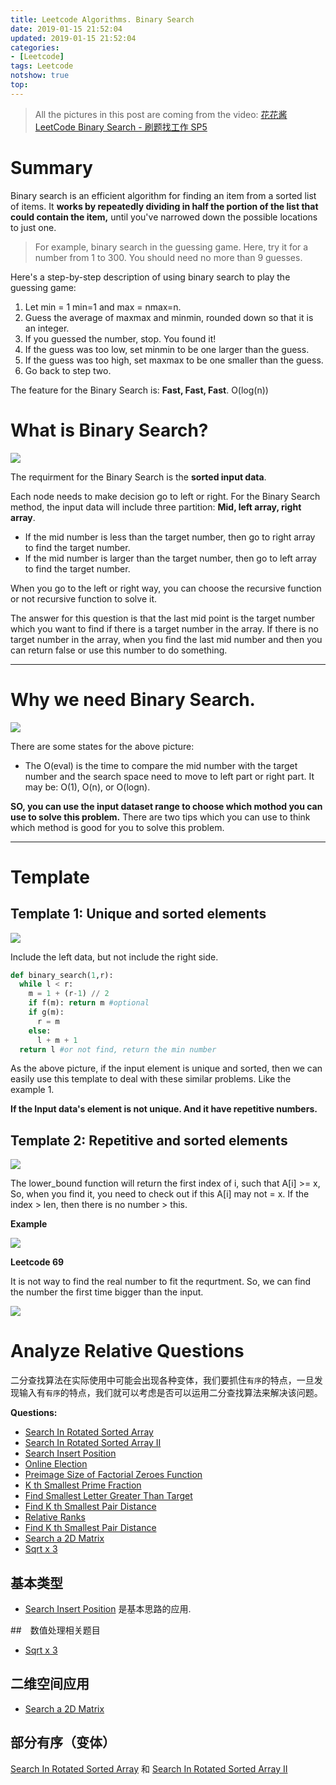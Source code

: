 ```yaml
---
title: Leetcode Algorithms. Binary Search
date: 2019-01-15 21:52:04
updated: 2019-01-15 21:52:04
categories: 
- [Leetcode]
tags: Leetcode
notshow: true
top:
---
```


> All the pictures in this post are coming from the video:
> [花花酱 LeetCode Binary Search - 刷题找工作 SP5](https://www.youtube.com/watch?v=v57lNF2mb_s)

# Summary

Binary search is an efficient algorithm for finding an item from a sorted list of items. It **works by repeatedly dividing in half the portion of the list that could contain the item,** until you've narrowed down the possible locations to just one.

> For example, binary search in the guessing game. Here, try it for a number from 1 to 300. You should need no more than 9 guesses.

Here's a step-by-step description of using binary search to play the guessing game:
1. Let min = 1 min=1 and max = nmax=n.
2. Guess the average of maxmax and minmin, rounded down so that it is an integer.
3. If you guessed the number, stop. You found it!
4. If the guess was too low, set minmin to be one larger than the guess.
5. If the guess was too high, set maxmax to be one smaller than the guess.
6. Go back to step two.

The feature for the Binary Search is: **Fast, Fast, Fast**. O(log(n))

# What is Binary Search?

![](/images/in-post/2019-01-15-Algorithms-Binary-Search/2019-01-15-21-57-59.png)

The requirment for the Binary Search is the **sorted input data**.

Each node needs to make decision go to left or right. For the Binary Search method, the input data will include three partition: **Mid, left array, right array**.

- If the mid number is less than the target number, then go to right array to find the target number.
- If the mid number is larger than the target number, then go to left array to find the target number.
  
When you go to the left or right way, you can choose the recursive function or not recursive function to solve it.

The answer for this question is that the last mid point is the target number which you want to find if there is a target number in the array. If there is no target number in the array, when you find the last mid number and then you can return false or use this number to do something.

<!-- more -->

-----------

# Why we need Binary Search.

![](/images/in-post/2019-01-15-Algorithms-Binary-Search/2019-01-15-22-06-06.png)

There are some states for the above picture:

- The O(eval) is the time to compare the mid number with the target number and the search space need to move to left part or right part. It may be: O(1), O(n), or O(logn).

**SO, you can use the input dataset range to choose which mothod you can use to solve this problem.** There are two tips which you can use to think which method is good for you to solve this problem.

<!-- TODO: Wathc the video to add the note for how we can choose a method to solve the problem. -->

-----------

# Template

## Template 1: Unique and sorted elements

![](/images/in-post/2019-01-15-Algorithms-Binary-Search/2019-01-15-22-15-33.png)

Include the left data, but not include the right side.

```python
def binary_search(1,r):
  while l < r:
    m = 1 + (r-1) // 2
    if f(m): return m #optional
    if g(m):
      r = m
    else:
      l + m + 1
  return l #or not find, return the min number
```

As the above picture, if the input element is unique and sorted, then we can easily use this template to deal with these similar problems. Like the example 1.

**If the Input data's element is not unique. And it have repetitive numbers.**

## Template 2: Repetitive and sorted elements

![](/images/in-post/2019-01-15-Algorithms-Binary-Search/2019-01-15-22-34-55.png)

The lower_bound function will return the first index of i, such that A[i] >= x, So, when you find it, you need to check out if this A[i] may not = x. If the index > len, then there is no number > this. 

**Example**

![](/images/in-post/2019-01-15-Algorithms-Binary-Search/2019-01-15-22-44-18.png)

**Leetcode 69**

It is not way to find the real number to fit the requrtment. So, we can find the number the first time bigger than the input.

![](/images/in-post/2019-01-15-Algorithms-Binary-Search/2019-01-15-22-47-51.png)

# Analyze Relative Questions

二分查找算法在实际使用中可能会出现各种变体，我们要抓住`有序`的特点，一旦发现输入有`有序`的特点，我们就可以考虑是否可以运用二分查找算法来解决该问题。

**Questions:**

* [Search In Rotated Sorted Array](../Leetcode-33-Search-In-Rotated-Sorted-Array/)
* [Search In Rotated Sorted Array II](../Leetcode-81-Search-In-Rotated-Sorted-Array-II/)
* [Search Insert Position](../Leetcode-35-Search-Insert-Position/)
* [Online Election](../Leetcode-911-Online-Election/)
* [Preimage Size of Factorial Zeroes Function](../Leetcode-793-Preimage-Size-of-Factorial-Zeroes-Function/)
* [K th Smallest Prime Fraction](../Leetcode-786-K-th-Smallest-Prime-Fraction/)
* [Find Smallest Letter Greater Than Target](../Leetcode-744-Find-Smallest-Letter-Greater-Than-Target/)
* [Find K th Smallest Pair Distance](../Leetcode-719-Find-K-th-Smallest-Pair-Distance/)
* [Relative Ranks](../Leetcode-506-Relative-Ranks/)
* [Find K th Smallest Pair Distance](../Leetcode-719-Find-K-th-Smallest-Pair-Distance/)
* [Search a 2D Matrix](../Leetcode-74-Search-a-2D-Matrix/)
* [Sqrt x 3](../Leetcode-69-Sqrt-x-3/)

## 基本类型

* [Search Insert Position](../Leetcode-35-Search-Insert-Position/) 是基本思路的应用.

##　数值处理相关题目

* [Sqrt x 3](../Leetcode-69-Sqrt-x-3/)

## 二维空间应用

* [Search a 2D Matrix](../Leetcode-74-Search-a-2D-Matrix/)

## 部分有序（变体）

[Search In Rotated Sorted Array](../Leetcode-33-Search-In-Rotated-Sorted-Array/) 和 [Search In Rotated Sorted Array II](../Leetcode-81-Search-In-Rotated-Sorted-Array-II/)